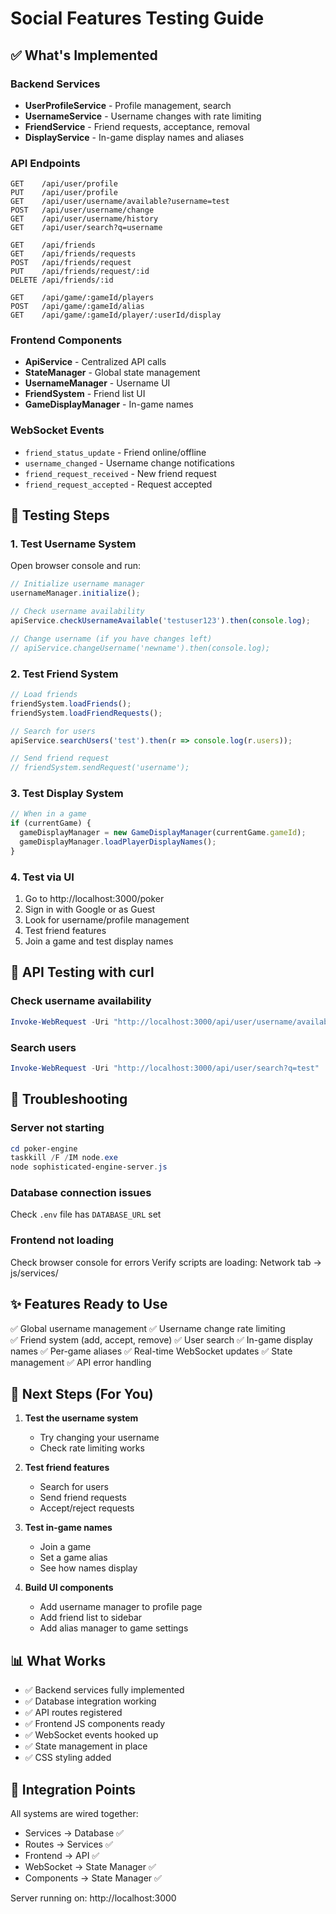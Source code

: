 # Social Features Testing Guide

## ✅ What's Implemented

### Backend Services
- **UserProfileService** - Profile management, search
- **UsernameService** - Username changes with rate limiting
- **FriendService** - Friend requests, acceptance, removal
- **DisplayService** - In-game display names and aliases

### API Endpoints
```
GET    /api/user/profile
PUT    /api/user/profile
GET    /api/user/username/available?username=test
POST   /api/user/username/change
GET    /api/user/username/history
GET    /api/user/search?q=username

GET    /api/friends
GET    /api/friends/requests
POST   /api/friends/request
PUT    /api/friends/request/:id
DELETE /api/friends/:id

GET    /api/game/:gameId/players
POST   /api/game/:gameId/alias
GET    /api/game/:gameId/player/:userId/display
```

### Frontend Components
- **ApiService** - Centralized API calls
- **StateManager** - Global state management
- **UsernameManager** - Username UI
- **FriendSystem** - Friend list UI
- **GameDisplayManager** - In-game names

### WebSocket Events
- `friend_status_update` - Friend online/offline
- `username_changed` - Username change notifications
- `friend_request_received` - New friend request
- `friend_request_accepted` - Request accepted

## 🧪 Testing Steps

### 1. Test Username System
Open browser console and run:
```javascript
// Initialize username manager
usernameManager.initialize();

// Check username availability
apiService.checkUsernameAvailable('testuser123').then(console.log);

// Change username (if you have changes left)
// apiService.changeUsername('newname').then(console.log);
```

### 2. Test Friend System
```javascript
// Load friends
friendSystem.loadFriends();
friendSystem.loadFriendRequests();

// Search for users
apiService.searchUsers('test').then(r => console.log(r.users));

// Send friend request
// friendSystem.sendRequest('username');
```

### 3. Test Display System
```javascript
// When in a game
if (currentGame) {
  gameDisplayManager = new GameDisplayManager(currentGame.gameId);
  gameDisplayManager.loadPlayerDisplayNames();
}
```

### 4. Test via UI
1. Go to http://localhost:3000/poker
2. Sign in with Google or as Guest
3. Look for username/profile management
4. Test friend features
5. Join a game and test display names

## 📝 API Testing with curl

### Check username availability
```powershell
Invoke-WebRequest -Uri "http://localhost:3000/api/user/username/available?username=testuser" | Select-Object -ExpandProperty Content
```

### Search users
```powershell
Invoke-WebRequest -Uri "http://localhost:3000/api/user/search?q=test" | Select-Object -ExpandProperty Content
```

## 🐛 Troubleshooting

### Server not starting
```powershell
cd poker-engine
taskkill /F /IM node.exe
node sophisticated-engine-server.js
```

### Database connection issues
Check `.env` file has `DATABASE_URL` set

### Frontend not loading
Check browser console for errors
Verify scripts are loading: Network tab → js/services/

## ✨ Features Ready to Use

✅ Global username management
✅ Username change rate limiting  
✅ Friend system (add, accept, remove)
✅ User search
✅ In-game display names
✅ Per-game aliases
✅ Real-time WebSocket updates
✅ State management
✅ API error handling

## 🎯 Next Steps (For You)

1. **Test the username system**
   - Try changing your username
   - Check rate limiting works

2. **Test friend features**
   - Search for users
   - Send friend requests
   - Accept/reject requests

3. **Test in-game names**
   - Join a game
   - Set a game alias
   - See how names display

4. **Build UI components**
   - Add username manager to profile page
   - Add friend list to sidebar
   - Add alias manager to game settings

## 📊 What Works

- ✅ Backend services fully implemented
- ✅ Database integration working
- ✅ API routes registered
- ✅ Frontend JS components ready
- ✅ WebSocket events hooked up
- ✅ State management in place
- ✅ CSS styling added

## 🔧 Integration Points

All systems are wired together:
- Services → Database ✅
- Routes → Services ✅
- Frontend → API ✅
- WebSocket → State Manager ✅
- Components → State Manager ✅

Server running on: http://localhost:3000

